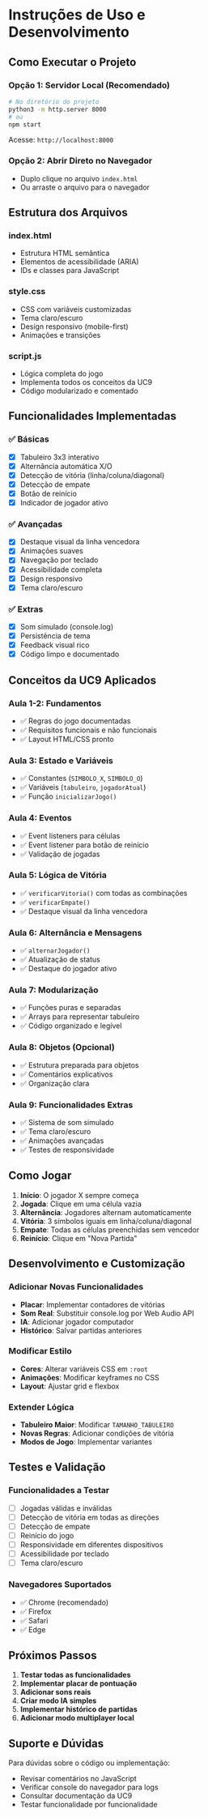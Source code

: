 # Instruções de Uso e Desenvolvimento

## **Como Executar o Projeto**

### **Opção 1: Servidor Local (Recomendado)**

```bash
# No diretório do projeto
python3 -m http.server 8000
# ou
npm start
```

Acesse: `http://localhost:8000`

### **Opção 2: Abrir Direto no Navegador**

- Duplo clique no arquivo `index.html`
- Ou arraste o arquivo para o navegador

## **Estrutura dos Arquivos**

### **index.html**

- Estrutura HTML semântica
- Elementos de acessibilidade (ARIA)
- IDs e classes para JavaScript

### **style.css**

- CSS com variáveis customizadas
- Tema claro/escuro
- Design responsivo (mobile-first)
- Animações e transições

### **script.js**

- Lógica completa do jogo
- Implementa todos os conceitos da UC9
- Código modularizado e comentado

## **Funcionalidades Implementadas**

### **✅ Básicas**

- [x] Tabuleiro 3x3 interativo
- [x] Alternância automática X/O
- [x] Detecção de vitória (linha/coluna/diagonal)
- [x] Detecção de empate
- [x] Botão de reinício
- [x] Indicador de jogador ativo

### **✅ Avançadas**

- [x] Destaque visual da linha vencedora
- [x] Animações suaves
- [x] Navegação por teclado
- [x] Acessibilidade completa
- [x] Design responsivo
- [x] Tema claro/escuro

### **✅ Extras**

- [x] Som simulado (console.log)
- [x] Persistência de tema
- [x] Feedback visual rico
- [x] Código limpo e documentado

## **Conceitos da UC9 Aplicados**

### **Aula 1-2: Fundamentos**

- ✅ Regras do jogo documentadas
- ✅ Requisitos funcionais e não funcionais
- ✅ Layout HTML/CSS pronto

### **Aula 3: Estado e Variáveis**

- ✅ Constantes (`SIMBOLO_X`, `SIMBOLO_O`)
- ✅ Variáveis (`tabuleiro`, `jogadorAtual`)
- ✅ Função `inicializarJogo()`

### **Aula 4: Eventos**

- ✅ Event listeners para células
- ✅ Event listener para botão de reinício
- ✅ Validação de jogadas

### **Aula 5: Lógica de Vitória**

- ✅ `verificarVitoria()` com todas as combinações
- ✅ `verificarEmpate()`
- ✅ Destaque visual da linha vencedora

### **Aula 6: Alternância e Mensagens**

- ✅ `alternarJogador()`
- ✅ Atualização de status
- ✅ Destaque do jogador ativo

### **Aula 7: Modularização**

- ✅ Funções puras e separadas
- ✅ Arrays para representar tabuleiro
- ✅ Código organizado e legível

### **Aula 8: Objetos (Opcional)**

- ✅ Estrutura preparada para objetos
- ✅ Comentários explicativos
- ✅ Organização clara

### **Aula 9: Funcionalidades Extras**

- ✅ Sistema de som simulado
- ✅ Tema claro/escuro
- ✅ Animações avançadas
- ✅ Testes de responsividade

## **Como Jogar**

1. **Início**: O jogador X sempre começa
2. **Jogada**: Clique em uma célula vazia
3. **Alternância**: Jogadores alternam automaticamente
4. **Vitória**: 3 símbolos iguais em linha/coluna/diagonal
5. **Empate**: Todas as células preenchidas sem vencedor
6. **Reinício**: Clique em "Nova Partida"

## **Desenvolvimento e Customização**

### **Adicionar Novas Funcionalidades**

- **Placar**: Implementar contadores de vitórias
- **Som Real**: Substituir console.log por Web Audio API
- **IA**: Adicionar jogador computador
- **Histórico**: Salvar partidas anteriores

### **Modificar Estilo**

- **Cores**: Alterar variáveis CSS em `:root`
- **Animações**: Modificar keyframes no CSS
- **Layout**: Ajustar grid e flexbox

### **Extender Lógica**

- **Tabuleiro Maior**: Modificar `TAMANHO_TABULEIRO`
- **Novas Regras**: Adicionar condições de vitória
- **Modos de Jogo**: Implementar variantes

## **Testes e Validação**

### **Funcionalidades a Testar**

- [ ] Jogadas válidas e inválidas
- [ ] Detecção de vitória em todas as direções
- [ ] Detecção de empate
- [ ] Reinício do jogo
- [ ] Responsividade em diferentes dispositivos
- [ ] Acessibilidade por teclado
- [ ] Tema claro/escuro

### **Navegadores Suportados**

- ✅ Chrome (recomendado)
- ✅ Firefox
- ✅ Safari
- ✅ Edge

## **Próximos Passos**

1. **Testar todas as funcionalidades**
2. **Implementar placar de pontuação**
3. **Adicionar sons reais**
4. **Criar modo IA simples**
5. **Implementar histórico de partidas**
6. **Adicionar modo multiplayer local**

## **Suporte e Dúvidas**

Para dúvidas sobre o código ou implementação:

- Revisar comentários no JavaScript
- Verificar console do navegador para logs
- Consultar documentação da UC9
- Testar funcionalidade por funcionalidade
